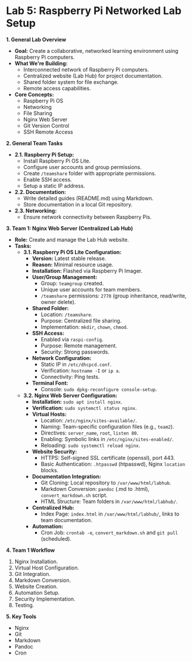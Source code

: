 # Lab 5: Raspberry Pi Networked Lab Setup

**1. General Lab Overview**

* **Goal:** Create a collaborative, networked learning environment using Raspberry Pi computers.
* **What We're Building:**
    * Interconnected network of Raspberry Pi computers.
    * Centralized website (Lab Hub) for project documentation.
    * Shared folder system for file exchange.
    * Remote access capabilities.
* **Core Concepts:**
    * Raspberry Pi OS
    * Networking
    * File Sharing
    * Nginx Web Server
    * Git Version Control
    * SSH Remote Access

**2. General Team Tasks**

* **2.1. Raspberry Pi Setup:**
    * Install Raspberry Pi OS Lite.
    * Configure user accounts and group permissions.
    * Create `/teamshare` folder with appropriate permissions.
    * Enable SSH access.
    * Setup a static IP address.
* **2.2. Documentation:**
    * Write detailed guides (README.md) using Markdown.
    * Store documentation in a local Git repository.
* **2.3. Networking:**
    * Ensure network connectivity between Raspberry Pis.

**3. Team 1: Nginx Web Server (Centralized Lab Hub)**

* **Role:** Create and manage the Lab Hub website.
* **Tasks:**
    * **3.1. Raspberry Pi OS Lite Configuration:**
        * **Version:** Latest stable release.
        * **Reason:** Minimal resource usage.
        * **Installation:** Flashed via Raspberry Pi Imager.
        * **User/Group Management:**
            * Group: `teamgroup` created.
            * Unique user accounts for team members.
            * `/teamshare` permissions: `2770` (group inheritance, read/write, owner delete).
        * **Shared Folder:**
            * Location: `/teamshare`.
            * Purpose: Centralized file sharing.
            * Implementation: `mkdir`, `chown`, `chmod`.
        * **SSH Access:**
            * Enabled via `raspi-config`.
            * Purpose: Remote management.
            * Security: Strong passwords.
        * **Network Configuration:**
            * Static IP in `/etc/dhcpcd.conf`.
            * Verification: `hostname -I` or `ip a`.
            * Connectivity: Ping tests.
        * **Terminal Font:**
            * Console: `sudo dpkg-reconfigure console-setup`.
    * **3.2. Nginx Web Server Configuration:**
        * **Installation:** `sudo apt install nginx`.
        * **Verification:** `sudo systemctl status nginx`.
        * **Virtual Hosts:**
            * Location: `/etc/nginx/sites-available/`.
            * Naming: Team-specific configuration files (e.g., `team2`).
            * Directives: `server_name`, `root`, `listen 80`.
            * Enabling: Symbolic links in `/etc/nginx/sites-enabled/`.
            * Reloading: `sudo systemctl reload nginx`.
        * **Website Security:**
            * HTTPS: Self-signed SSL certificate (openssl), port 443.
            * Basic Authentication: `.htpasswd` (htpasswd), Nginx `location` blocks.
        * **Documentation Integration:**
            * Git Cloning: Local repository to `/var/www/html/labhub`.
            * Markdown Conversion: `pandoc` (.md to .html), `convert_markdown.sh` script.
            * HTML Structure: Team folders in `/var/www/html/labhub/`.
        * **Centralized Hub:**
            * Index Page: `index.html` in `/var/www/html/labhub/`, links to team documentation.
        * **Automation:**
            * Cron Job: `crontab -e`, `convert_markdown.sh` and `git pull` (scheduled).

**4. Team 1 Workflow**

1.  Nginx Installation.
2.  Virtual Host Configuration.
3.  Git Integration.
4.  Markdown Conversion.
5.  Website Creation.
6.  Automation Setup.
7.  Security Implementation.
8.  Testing.

**5. Key Tools**

* Nginx
* Git
* Markdown
* Pandoc
* Cron
